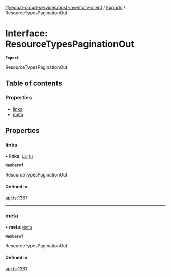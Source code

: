 [@redhat-cloud-services/host-inventory-client](../README.md) / [Exports](../modules.md) / ResourceTypesPaginationOut

# Interface: ResourceTypesPaginationOut

**`Export`**

ResourceTypesPaginationOut

## Table of contents

### Properties

- [links](ResourceTypesPaginationOut.md#links)
- [meta](ResourceTypesPaginationOut.md#meta)

## Properties

### links

• **links**: [`Links`](Links.md)

**`Memberof`**

ResourceTypesPaginationOut

#### Defined in

[api.ts:1367](https://github.com/RedHatInsights/javascript-clients/blob/main/packages/host-inventory/api.ts#L1367)

___

### meta

• **meta**: [`Meta`](Meta.md)

**`Memberof`**

ResourceTypesPaginationOut

#### Defined in

[api.ts:1361](https://github.com/RedHatInsights/javascript-clients/blob/main/packages/host-inventory/api.ts#L1361)

